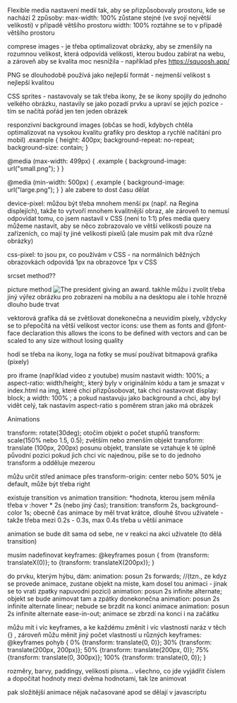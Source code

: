 Flexible media
nastavení medií tak, aby se přizpůsobovaly prostoru, kde se nachází
2 způsoby:
max-width: 100% zůstane stejné (ve svojí největší velikosti) v případě většího prostoru
width: 100% roztáhne se to v případě většího prostoru


comprese images - je třeba optimalizovat obrázky, aby se zmenšily na rozumnou velikost, která odpovídá velikosti, kterou budou zabírat na webu, a zároveň aby se kvalita moc nesnížila - například přes https://squoosh.app/


PNG se dlouhodobě používá jako nejlepší formát - nejmenší velikost s nejlepší kvalitou


CSS sprites - nastavovaly se tak třeba ikony, že se ikony spojily do jednoho velkého obrázku, nastavily se jako pozadí prvku a upraví se jejich pozice - tím se načítá pořád jen ten jeden obrázek


responzivní background images (občas se hodí, kdybych chtěla optimalizovat na vysokou kvalitu grafiky pro desktop a rychlé načítání pro mobil)
.example {
  height: 400px;
  background-repeat: no-repeat;
  background-size: contain;
}
 
@media (max-width: 499px) {
  .example {
    background-image: url("small.png");
  }
}
 
@media (min-width: 500px) {
  .example {
    background-image: url("large.png");
  }
}
ale zabere to dost času dělat


device-pixel: můžou být třeba mnohem menší px (např. na Regina displejích), takže to vytvoří mnohem kvalitnější obraz, ale zároveň to nemusí odpovídat tomu, co jsem nastavil v CSS (není to 1:1)
přes media query můžeme nastavit, aby se něco zobrazovalo ve větší velikosti pouze na zařízeních, co mají ty jiné velikosti pixelů (ale musím pak mít dva různé obrázky)


css-pixel: to jsou px, co používám v CSS - na normálních běžných obrazovkách odpovídá 1px na obrazovce 1px v CSS


srcset method??


picture method
<picture>
  <source media="(min-width: 45em)" srcset="large.jpg">
  <source media="(min-width: 32em)" srcset="med.jpg">
  <img src="small.jpg" alt="The president giving an award.">
</picture>
takhle můžu i zvolit třeba jiný výřez obrázku pro zobrazení na mobilu a na desktopu
ale i tohle hrozně dlouho bude trvat


vektorová grafika
dá se zvětšovat donekonečna a neuvidím pixely, vždycky se to přepočítá na větší velikost
vector icons: use them as fonts and @font-face declaration
this allows the icons to be defined with vectors and can be scaled to any size without losing quality


hodí se třeba na ikony, loga
na fotky se musí používat bitmapová grafika (pixely)


pro iframe (například video z youtube) musím nastavit width: 100%; a aspect-ratio: width/height;, který byly v originálním kódu a tam je smazat v index.html
na img, které chci přizpůsobovat, tak chci nastavovat display: block; a width: 100% ;
a pokud nastavuju jako background a chci, aby byl vidět celý, tak nastavím aspect-ratio s poměrem stran jako má obrázek


Animations

transform: rotate(30deg); otočím objekt o počet stupňů
transform: scale(150% nebo 1.5, 0.5); zvětším nebo zmenším objekt
transform: translate (100px, 200px) posunu objekt, translate se vztahuje k té úplně původní pozici
pokud jich chci víc najednou, píše se to do jednoho transform a odděluje mezerou


můžu určit střed animace přes transform-origin: center nebo 50% 50% je default, může být třeba right


existuje transition vs animation
transition: *hodnota, kterou jsem měnila třeba v :hover * 2s (nebo jiný čas);
transition: transform 2s, background-color 1s;
obecně čas animace by měl trvat krátce, dlouhé štvou uživatele - takže třeba mezi 0.2s - 0.3s, max 0.4s třeba u větší animace


animation se bude dít sama od sebe, ne v reakci na akci uživatele (to dělá transition)


musím nadefinovat keyframes:
@keyframes posun {
  from {transform: translateX(0)};
  to {transform: translateX(200px)};
}


do prvku, kterým hýbu, dám:
animation: posun 2s forwards; //(tzn., ze kdyz se provede animace, zustane objekt na miste, kam dosel tou animaci - jinak se to vrati zpatky napuvodni pozici)
animation: posun 2s infinite alternate; objekt se bude animovat tam a zpátky donekonečna
animation: posun 2s infinite alternate linear; nebude se brzdit na konci animace
animation: posun 2s infinite alternate ease-in-out; animace se zbrzdí na konci i na začátku


můžu mít i víc keyframes, a ke každému změnit i víc vlastností naráz v těch {} , zároveň můžu měnit jiný počet vlastností u různých keyframes:
@keyframes pohyb {
  0% {transform: translate(0, 0)};
  30% {transform: translate(200px, 200px)};
  50% {transform: translate(200px, 0)};
  75% {transform: translate(0, 300px)};
  100% {transform: translate(0, 0)};
}


rozměry, barvy, paddingy, velikosti písma... všechno, co jde vyjádřit číslem a dopočítat hodnoty mezi dvěma hodnotami, tak lze animovat


pak složitější animace nějak načasované apod se dělají v javascriptu
